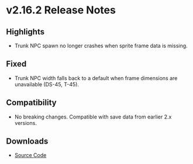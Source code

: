 # v2.16.2 Release Notes

## Highlights
- Trunk NPC spawn no longer crashes when sprite frame data is missing.

## Fixed
- Trunk NPC width falls back to a default when frame dimensions are unavailable (DS-45, T-45).

## Compatibility
- No breaking changes. Compatible with save data from earlier 2.x versions.

## Downloads
- [Source Code](https://github.com/example/mario-demo/archive/refs/tags/v2.16.2.zip)
